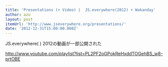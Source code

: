```yaml
---
title: 'Presentations (+ Video) |  JS.everywhere(2012) + Wakanday'
author: azu
layout: post
itemUrl: 'http://www.jseverywhere.org/presentations/'
date: '2012-12-31T15:00:00.000Z'
---
```

JS.everywhere( ) 2012の動画が一部公開された

http://www.youtube.com/playlist?list=PL2PF2oGPokReHxddTOGehBS_w8-prtOBE
